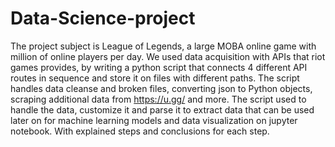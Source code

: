 # Data-Science-project
The project subject is League of Legends, a large MOBA online game with million of online players per day. 
We used data acquisition with APIs that riot games provides, by writing a python script that connects 4 different API routes in sequence and store it on files with different paths. The script handles data cleanse and broken files, converting json to Python objects, scraping additional data from https://u.gg/ and more.
 The script used to handle the data, customize it and parse it to extract data that can be used later on for machine learning models and data visualization on jupyter notebook. With explained steps and conclusions for each step.
